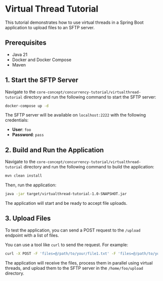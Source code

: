 # Virtual Thread Tutorial

This tutorial demonstrates how to use virtual threads in a Spring Boot application to upload files to an SFTP server.

## Prerequisites

- Java 21
- Docker and Docker Compose
- Maven

## 1. Start the SFTP Server

Navigate to the `core-concept/concurrency-tutorial/virtualthread-tutorial` directory and run the following command to start the SFTP server:

```bash
docker-compose up -d
```

The SFTP server will be available on `localhost:2222` with the following credentials:
- **User**: `foo`
- **Password**: `pass`

## 2. Build and Run the Application

Navigate to the `core-concept/concurrency-tutorial/virtualthread-tutorial` directory and run the following command to build the application:

```bash
mvn clean install
```

Then, run the application:

```bash
java -jar target/virtualthread-tutorial-1.0-SNAPSHOT.jar
```

The application will start and be ready to accept file uploads.

## 3. Upload Files

To test the application, you can send a POST request to the `/upload` endpoint with a list of files.

You can use a tool like `curl` to send the request. For example:

```bash
curl -X POST -F 'files=@/path/to/your/file1.txt' -F 'files=@/path/to/your/file2.txt' http://localhost:8080/upload
```

The application will receive the files, process them in parallel using virtual threads, and upload them to the SFTP server in the `/home/foo/upload` directory.
